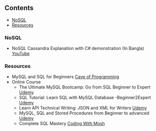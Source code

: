 ## Contents

* [NoSQL](#nosql)
* [Resources](#resources)

### NoSQL

* NoSQL Cassandra Explanation with C# demonstration (In Bangla) [YouTube](https://youtu.be/-wyB1LLbHfc)

### Resources

* MySQL and SQL for Beginners [Cave of Programming](https://courses.caveofprogramming.com/p/mysql-and-sql-for-beginners)
* Online Course
  * The Ultimate MySQL Bootcamp: Go from SQL Beginner to Expert [Udemy](https://www.udemy.com/course/the-ultimate-mysql-bootcamp-go-from-sql-beginner-to-expert/)
  * SQL Tutorial: Learn SQL with MySQL Database -Beginner2Expert [Udemy](https://www.udemy.com/course/sql-tutorial-learn-sql-with-mysql-database-beginner2expert/)
  * Learn API Technical Writing: JSON and XML for Writers [Udemy](https://www.udemy.com/course/api-documentation-1-json-and-xml/)
  * MySQL, SQL and Stored Procedures from Beginner to advanced [Udemy](https://www.udemy.com/course/mysql-and-sql-from-beginner-to-advanced/)
  * Complete SQL Mastery [Coding With Mosh](https://codewithmosh.com/p/complete-sql-mastery)
